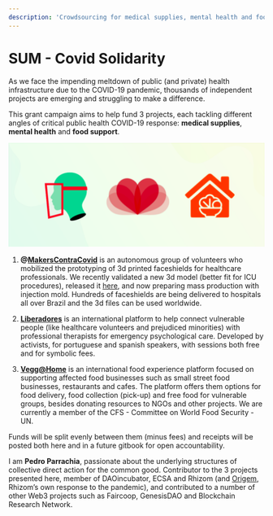 ```yaml
---
description: 'Crowdsourcing for medical supplies, mental health and food support.'
---
```


# SUM - Covid Solidarity

As we face the impending meltdown of public \(and private\) health infrastructure due to the COVID-19 pandemic, thousands of independent projects are emerging and struggling to make a difference.

This grant campaign aims to help fund 3 projects, each tackling different angles of critical public health COVID-19 response: **medical supplies**, **mental health** and **food support**.

![](.gitbook/assets/selection_419.png)

1. **@**[**MakersContraCovid**](http://makerscontracovid.net.br/) is an autonomous group of volunteers who mobilized the prototyping of 3d printed faceshields for healthcare professionals. We recently validated a new 3d model \(better fit for ICU procedures\), released it [here](https://www.prusaprinters.org/prints/28108-viva-sus-v1), and now preparing mass production with injection mold. Hundreds of faceshields are being delivered to hospitals all over Brazil and the 3d files can be used worldwide.

2. [**Liberadores**](https://www.liberadores.org/) is an international platform to help connect vulnerable people \(like healthcare volunteers and prejudiced minorities\) with professional therapists for emergency psychological care. Developed by activists, for portuguese and spanish speakers, with sessions both free and for symbolic fees.

3. [**Vegg@Home**](https://www.veggathome.com/) is an international food experience platform focused on supporting affected food businesses such as small street food businesses, restaurants and cafes. The platform offers them options for food delivery, food collection \(pick-up\) and free food for vulnerable groups, besides donating resources to NGOs and other projects. We are currently a member of the CFS - Committee on World Food Security - UN.

Funds will be split evenly between them \(minus fees\) and receipts will be posted both here and in a future gitbook for open accountability.

I am **Pedro Parrachia**, passionate about the underlying structures of collective direct action for the common good. Contributor to the 3 projects presented here, member of DAOincubator, ECSA and Rhizom \(and [Origem](http://demo.origem.me/), Rhizom’s own response to the pandemic\), and contributed to a number of other Web3 projects such as Faircoop, GenesisDAO and Blockchain Research Network.

